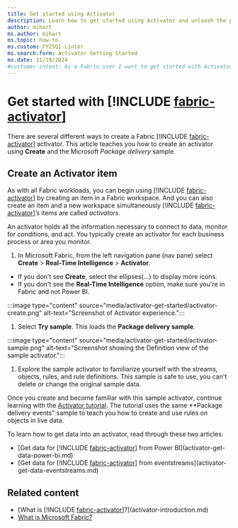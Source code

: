 ```yaml
---
title: Get started using Activator
description: Learn how to get started using Activator and unleash the power of data-driven decision making in your organization.
author: mihart
ms.author: mihart
ms.topic: how-to
ms.custom: FY25Q1-Linter
ms.search.form: Activator Getting Started
ms.date: 11/19/2024
#customer intent: As a Fabric user I want to get started with Activator.
---
```


# Get started with [!INCLUDE [fabric-activator](../includes/fabric-activator.md)]

There are several different ways to create a Fabric [!INCLUDE [fabric-activator](../includes/fabric-activator.md)] activator. This article teaches you how to create an activator using **Create** and the Microsoft *Package delivery* sample.

## Create an Activator item

As with all Fabric workloads, you can begin using [!INCLUDE [fabric-activator](../includes/fabric-activator.md)] by creating an item in a Fabric workspace. And you can also create an item and a new workspace simultaneously [!INCLUDE [fabric-activator](../includes/fabric-activator.md)]’s items are called *activators.* 

An activator holds all the information necessary to connect to data, monitor for conditions, and act. You typically create an activator for each business process or area you monitor.

1. In Microsoft Fabric, from the left navigation pane (nav pane) select **Create** > **Real-Time Intelligence** > **Activator**. 

- If you don't see **Create**, select the ellipses(...) to display more icons.
- If you don't see the **Real-Time Intelligence** option, make sure you're in Fabric and not Power BI.

:::image type="content" source="media/activator-get-started/activator-create.png" alt-text="Screenshot of Activator experience.":::

1. Select **Try sample**. This loads the **Package delivery sample**. 

:::image type="content" source="media/activator-get-started/activator-sample.png" alt-text="Screenshot showing the Definition view of the sample activator.":::

1. Explore the sample activator to familiarize yourself with the streams, objects, rules, and rule definitions. This sample is safe to use, you can't delete or change the original sample data.

Once you create and become familiar with this sample activator, continue learning with the [Activator tutorial](activator-tutorial.md). The tutorial uses the same **Package delivery events" sample to teach you how to create and use rules on objects in live data. 

To learn how to get data into an activator, read through these two articles:

- [Get data for [!INCLUDE [fabric-activator](../includes/fabric-activator.md)] from Power BI](activator-get-data-power-bi.md)
- [Get data for [!INCLUDE [fabric-activator](../includes/fabric-activator.md)] from eventstreams](activator-get-data-eventstreams.md)


## Related content

- [What is [!INCLUDE [fabric-activator](../includes/fabric-activator.md)]?](activator-introduction.md)
- [What is Microsoft Fabric?](../../get-started/microsoft-fabric-overview.md)